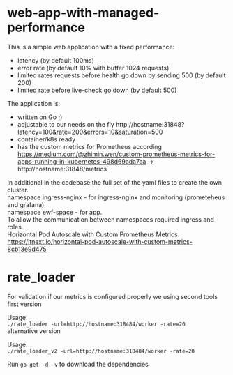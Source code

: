 # web-app-with-managed-performance

This is a simple web application with a fixed performance:
- latency (by default 100ms)
- error rate (by default 10% with buffer 1024 requests)
- limited rates requests before health go down by sending 500 (by default 200)
- limited rate before live-check go down (by default 500)

The application is:
- written on Go ;)
- adjustable to our needs on the fly <url>http://hostname:31848?latency=100&rate=200&errors=10&saturation=500</url>
- container/k8s ready
- has the custom metrics for Prometheus according https://medium.com/@zhimin.wen/custom-prometheus-metrics-for-apps-running-in-kubernetes-498d69ada7aa -> <url>http://hostname:31848/metrics</url>

In additional in the codebase the full set of the yaml files to create the own cluster.
<br>namespace ingress-nginx - for ingress-nginx and monitoring (prometeheus and grafana)
<br>namespace ewf-space - for app.
<br>To allow the communication between namespaces required ingress and roles.
<br>Horizontal Pod Autoscale with Custom Prometheus Metrics <url>https://itnext.io/horizontal-pod-autoscale-with-custom-metrics-8cb13e9d475</url>

# rate_loader
For validation if our metrics is configured properly we using second tools
<br>first version
<p>Usage: <br><code>./rate_loader -url=http://hostname:318484/worker -rate=20</code>
<br>alternative version
<p>Usage: <br><code>./rate_loader_v2 -url=http://hostname:318484/worker -rate=20</code>
<p><p>Run <code>go get -d -v</code> to download the dependencies
